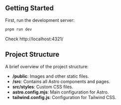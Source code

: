 ## Getting Started

First, run the development server:

```bash
pnpm run dev
```

Check http://localhost:4321/

## Project Structure

A brief overview of the project structure:

- **/public**: Images and other static files.
- **/src**: Contains all Astro components and pages.
- **src/styles**: Custom CSS files.
- **astro.config.mjs**: Main configuration for Astro.
- **tailwind.config.js**: Configuration for Tailwind CSS.
